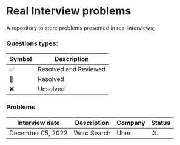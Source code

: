 # Real Interview problems

A repository to store problems presented in real interviews;


### Questions types:

| Symbol            | Description |
|-------------------| ----------- |
| :white_check_mark: | Resolved and Reviewed |
| :construction:    | Resolved |
| :x:               | Unsolved | 

### Problems

| Interview date | Description | Company | Status |
| -------------- | ----------- | ------- | ------ |
| December 05, 2022 | Word Search | Uber | :X: | 
